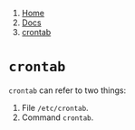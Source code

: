 <!-- -
Title: crontab
Description: crontab
First Published: 2013-12-31
- -->

<ol class="breadcrumb" itemprop="breadcrumb">
	<li><a href="/">Home</a></li>
	<li><a href="/docs/">Docs</a></li>
	<li><a href="/docs/crontab.html">crontab</a></li>
</ol>

`crontab`
=========

`crontab` can refer to two things:

1.   File `/etc/crontab`.
2.   Command `crontab`.

